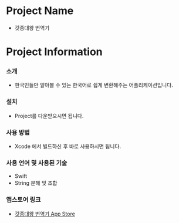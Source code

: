 # Project Name
 * 갓종대왕 번역기

# Project Information
### 소개
 * 한국인들만 알아볼 수 있는 한국어로 쉽게 변환해주는 어플리케이션입니다.

### 설치 
 * Project를 다운받으시면 됩니다.

### 사용 방법
 * Xcode 에서 빌드하신 후 바로 사용하시면 됩니다.

### 사용 언어 및 사용된 기술
  * Swift
  * String 분해 및 조합
  
  

### 앱스토어 링크
 * [갓종대왕 번역기 App Store](https://appadvice.com/app/ea-b0-93-ec-a2-85-eb-8c-80-ec-99-95-eb-b2-88-ec-97-ad-ea-b8-b0/1501008868)
